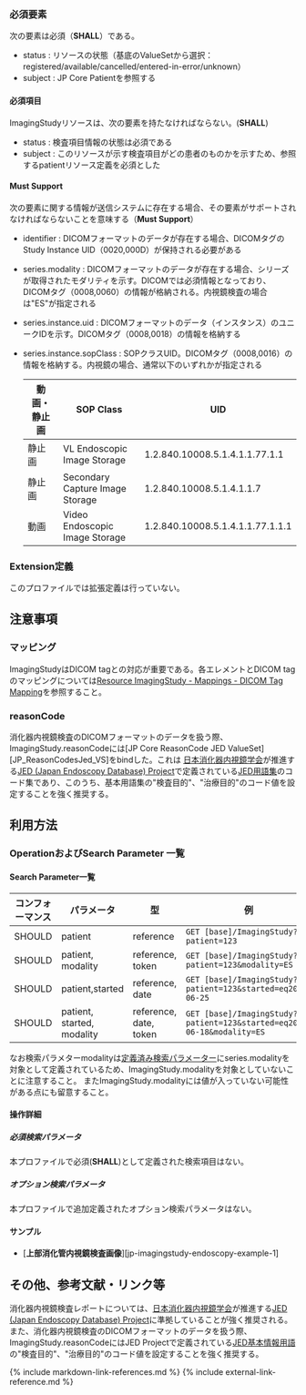 
### 必須要素

次の要素は必須（**SHALL**）である。
- status : リソースの状態（基底のValueSetから選択：registered/available/cancelled/entered-in-error/unknown）
- subject : JP Core Patientを参照する

#### 必須項目
ImagingStudyリソースは、次の要素を持たなければならない。(**SHALL**)
- status : 検査項目情報の状態は必須である
- subject : このリソースが示す検査項目がどの患者のものかを示すため、参照するpatientリソース定義を必須とした

#### Must Support

次の要素に関する情報が送信システムに存在する場合、その要素がサポートされなければならないことを意味する（**Must Support**）
- identifier : DICOMフォーマットのデータが存在する場合、DICOMタグのStudy Instance UID（0020,000D）が保持される必要がある
- series.modality : DICOMフォーマットのデータが存在する場合、シリーズが取得されたモダリティを示す。DICOMでは必須情報となっており、DICOMタグ（0008,0060）の情報が格納される。内視鏡検査の場合は"ES"が指定される
- series.instance.uid : DICOMフォーマットのデータ（インスタンス）のユニークIDを示す。DICOMタグ（0008,0018）の情報を格納する
- series.instance.sopClass : SOPクラスUID。DICOMタグ（0008,0016）の情報を格納する。内視鏡の場合、通常以下のいずれかが指定される


  |動画・静止画|SOP Class| UID |
  |---------|---------|-----|
  |静止画|VL Endoscopic Image Storage |1.2.840.10008.5.1.4.1.1.77.1.1 |
  |静止画|Secondary Capture Image Storage | 1.2.840.10008.5.1.4.1.1.7 |
  |動画|Video Endoscopic Image Storage | 1.2.840.10008.5.1.4.1.1.77.1.1.1 |

### Extension定義

このプロファイルでは拡張定義は行っていない。

## 注意事項

### マッピング

ImagingStudyはDICOM tagとの対応が重要である。各エレメントとDICOM tagのマッピングについては[Resource ImagingStudy - Mappings - DICOM Tag Mapping](https://hl7.org/fhir/R4B/imagingstudy-mappings.html#dicom)を参照すること。

### reasonCode
消化器内視鏡検査のDICOMフォーマットのデータを扱う際、ImagingStudy.reasonCodeには[JP Core ReasonCode JED ValueSet][JP_ReasonCodesJed_VS]をbindした。これは [日本消化器内視鏡学会](https://www.jges.net/)が推進する[JED (Japan Endoscopy Database) Project](https://jedproject.jges.net/)で定義されている[JED用語集](https://jedproject.jges.net/about/terms-about/)のコード集であり、このうち、基本用語集の"検査目的"、"治療目的"のコード値を設定することを強く推奨する。


## 利用方法

### OperationおよびSearch Parameter 一覧

#### Search Parameter一覧

| コンフォーマンス | パラメータ    | 型     | 例          |
| -------------| ----- | ------ | ----- |
| SHOULD | patient | reference | `GET [base]/ImagingStudy?patient=123` |
| SHOULD | patient, modality | reference, token | `GET [base]/ImagingStudy?patient=123&modality=ES` |
| SHOULD | patient,started | reference, date | `GET [base]/ImagingStudy?patient=123&started=eq2021-06-25` |
| SHOULD | patient, started, modality | reference, date, token | `GET [base]/ImagingStudy?patient=123&started=eq2021-06-18&modality=ES` |

なお検索パラメターmodalityは[定義済み検索パラメーター](https://www.hl7.org/fhir/R4B/searchparameter-registry.html)にseries.modalityを対象として定義されているため、ImagingStudy.modalityを対象としていないことに注意すること。
またImagingStudy.modalityには値が入っていない可能性がある点にも留意すること。

#### 操作詳細

##### 必須検索パラメータ

本プロファイルで必須(**SHALL**)として定義された検索項目はない。

##### オプション検索パラメータ

本プロファイルで追加定義されたオプション検索パラメータはない。

#### サンプル

* [**上部消化管内視鏡検査画像**][jp-imagingstudy-endoscopy-example-1]

## その他、参考文献・リンク等

消化器内視鏡検査レポートについては、[日本消化器内視鏡学会](https://www.jges.net/)が推進する[JED (Japan Endoscopy Database) Project](https://jedproject.jges.net/)に準拠していることが強く推奨される。
また、消化器内視鏡検査のDICOMフォーマットのデータを扱う際、ImagingStudy.reasonCodeにはJED Projectで定義されている[JED基本情報用語](https://jedproject.jges.net/about/terms-about/)の"検査目的"、"治療目的"のコード値を設定することを強く推奨する。

{% include markdown-link-references.md %}
{% include external-link-reference.md %}
